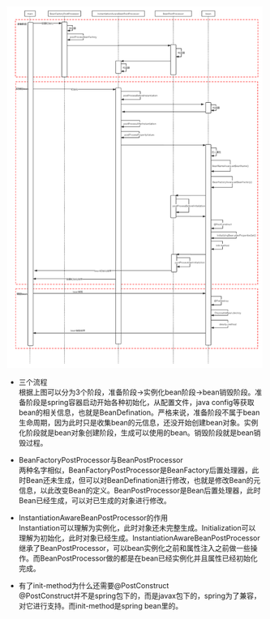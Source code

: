 ![image](https://github.com/jmilktea/jmilktea/blob/master/%E5%9F%BA%E7%A1%80/images/spring%20bean%20life%20cycle.png)  

- 三个流程   
根据上图可以分为3个阶段，准备阶段->实例化bean阶段->bean销毁阶段。准备阶段是spring容器启动开始各种初始化，从配置文件，java config等获取bean的相关信息，也就是BeanDefination。严格来说，准备阶段不属于bean生命周期，因为此时只是收集bean的元信息，还没开始创建bean对象。实例化阶段就是bean对象创建阶段，生成可以使用的bean。销毁阶段就是bean销毁过程。

- BeanFactoryPostProcessor与BeanPostProcessor   
两种名字相似，BeanFactoryPostProcessor是BeanFactory后置处理器，此时Bean还未生成，但可以对BeanDefination进行修改，也就是修改Bean的元信息，以此改变Bean的定义。BeanPostProcessor是Bean后置处理器，此时Bean已经生成，可以对已生成的对象进行修改。  

- InstantiationAwareBeanPostProcessor的作用     
Instantiation可以理解为实例化，此时对象还未完整生成。Initialization可以理解为初始化，此时对象已经生成。InstantiationAwareBeanPostProcessor继承了BeanPostProcessor，可以bean实例化之前和属性注入之前做一些操作。而BeanPostProcessor做的都是在bean已经实例化并且属性已经初始化完成。

- 有了init-method为什么还需要@PostConstruct  
@PostConstruct并不是spring包下的，而是javax包下的，spring为了兼容，对它进行支持。而init-method是spring bean里的。
